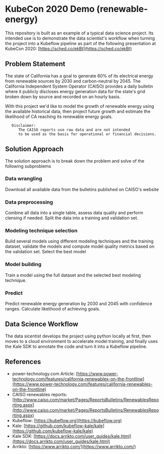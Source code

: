 # KubeCon 2020 Demo (renewable-energy)

This repository is built as an example of a typical data science project. Its intended use is to demonstrate the data scientist's workflow when turning the project into a Kubeflow pipeline as part of the following presentation at KubeCon 2020: [https://sched.co/ekBt](https://sched.co/ekBt)

## Problem Statement
The state of California has a goal to generate 60% of its electrical energy from renewable sources by 2030 and carbon-neutral by 2045. The California Independent System Operator (CAISO) provides a daily bulletin where it publicly discloses energy generation data for the state's grid broken down by source and recorded on an hourly basis.

With this project we'd like to model the growth of renewable energy using the available historical data, then project future growth and estimate the likelihood of CA reaching its renewable energy goals.

```
   Disclaimer: 
      The CAISO reports use raw data and are not intended
      to be used as the basis for operational or financial decisions.
```

## Solution Approach
The solution approach is to break down the problem and solve of the following subproblems

### Data wrangling
Download all available data from the bulletins published on CAISO's website

### Data preprocessing
Combine all data into a single table, assess data quality and perform clensing if needed. Split the data into a training and validation set.

### Modeling technique selection
Build several models using different modeling techniques and the training dataset, validate the models and compute model quality metrics based on the validation set. Select the best model

### Model building
Train a model using the full dataset and the selected best modeling technique.

### Predict 
Predict renewable energy generation by 2030 and 2045 with confidence ranges. Calculate likelihood of achieving goals.

## Data Science Workflow

The data sicentist develops the project using python locally at first, then moves to a cloud environment to accelerate model training, and finally uses the Kale SDK to annotate the code and turn it into a Kubeflow pipeline.  

## References

* power-technology.com Article: [https://www.power-technology.com/features/california-renewables-on-the-frontline](https://www.power-technology.com/features/california-renewables-on-the-frontline)
* CAISO renewables reports: [http://www.caiso.com/market/Pages/ReportsBulletins/RenewablesReporting.aspx](http://www.caiso.com/market/Pages/ReportsBulletins/RenewablesReporting.aspx)
* Kubeflow:  [https://kubeflow.org](https://kubeflow.org)
* Kale: [https://github.com/kubeflow-kale/kale](https://github.com/kubeflow-kale/kale)
* Kale SDK: [https://docs.arrikto.com/user_guides/kale.html](https://docs.arrikto.com/user_guides/kale.html)
* Arrikto: [https://www.arrikto.com/](https://www.arrikto.com/)
